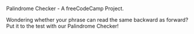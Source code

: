 Palindrome Checker - A freeCodeCamp Project.

Wondering whether your phrase can read the same backward as forward? Put it to the test with our Palindrome Checker!